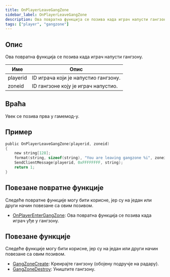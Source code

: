```yaml
---
title: OnPlayerLeaveGangZone
sidebar_label: OnPlayerLeaveGangZone
description: Ова повратна функција се позива када играч напусти гангзону.
tags: ["player", "gangzone"]
---
```


<VersionWarnSR name='повратна функција' version='omp v1.1.0.2612' />

## Опис

Ова повратна функција се позива када играч напусти гангзону.

| Име      | Опис                                           |
| -------- | ---------------------------------------------- |
| playerid | ID играча који је напустио гангзону.           |
| zoneid   | ID гангзоне коју је играч напустио.            |

## Враћа

Увек се позива прва у гамемод-у.

## Пример

```c
public OnPlayerLeaveGangZone(playerid, zoneid)
{
    new string[128];
    format(string, sizeof(string), "You are leaving gangzone %i", zoneid);
    SendClientMessage(playerid, 0xFFFFFFFF, string);
    return 1;
}
```

## Повезане повратне функције

Следеће повратне функције могу бити корисне, јер су на један или други начин повезане са овим позивом.

- [OnPlayerEnterGangZone](OnPlayerEnterGangZone): Ова повратна функција се позива када играч уђе у гангзону. 

## Повезане функције

Следеће функције могу бити корисне, јер су на један или други начин повезане са овим позивом.

- [GangZoneCreate](../functions/GangZoneCreate): Креирајте гангзону (обојену подручје на радару).
- [GangZoneDestroy](../functions/GangZoneDestroy): Уништите гангзону.